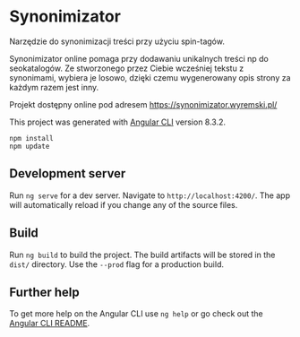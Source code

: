 # Synonimizator

Narzędzie do synonimizacji treści przy użyciu spin-tagów.

Synonimizator online pomaga przy dodawaniu unikalnych treści np do seokatalogów.
Ze stworzonego przez Ciebie wcześniej tekstu z synonimami, wybiera je losowo, dzięki czemu wygenerowany opis strony za każdym razem jest inny.

Projekt dostępny online pod adresem https://synonimizator.wyremski.pl/

This project was generated with [Angular CLI](https://github.com/angular/angular-cli) version 8.3.2.

```
npm install
npm update
```

## Development server

Run `ng serve` for a dev server. Navigate to `http://localhost:4200/`. The app will automatically reload if you change any of the source files.

## Build

Run `ng build` to build the project. The build artifacts will be stored in the `dist/` directory. Use the `--prod` flag for a production build.

## Further help

To get more help on the Angular CLI use `ng help` or go check out the [Angular CLI README](https://github.com/angular/angular-cli/blob/master/README.md).
